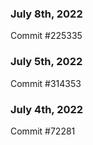 ### July 8th, 2022

Commit #225335

### July 5th, 2022

Commit #314353


### July 4th, 2022

Commit #72281

